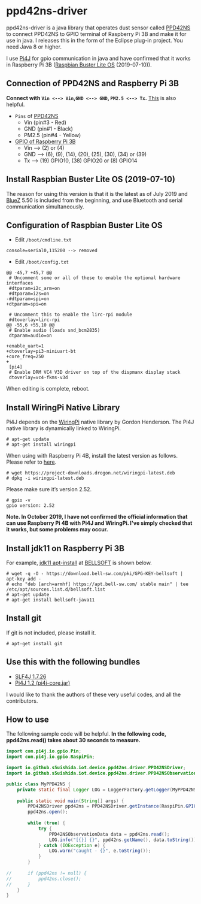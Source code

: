 # ppd42ns-driver
ppd42ns-driver is a java library that operates dust sensor called [PPD42NS](http://wiki.seeedstudio.com/Grove-Dust_Sensor/) to connect PPD42NS to GPIO terminal of Raspberry Pi 3B and make it for use in java.
I releases this in the form of the Eclipse plug-in project.
You need Java 8 or higher.

I use [Pi4J](https://pi4j.com/)
for gpio communication in java and have confirmed that it works in Raspberry Pi 3B ([Raspbian Buster Lite OS](https://www.raspberrypi.org/downloads/raspbian/) (2019-07-10)).

## Connection of PPD42NS and Raspberry Pi 3B
**Connect with `Vin <--> Vin`,`GND <--> GND`, `PM2.5 <--> Tx`.**
[This](https://github.com/mauricecyril/pidustsensor) is also helpful.
- `Pins` of [PPD42NS](http://wiki.seeedstudio.com/Grove-Dust_Sensor/)
  - Vin (pin#3 - Red)
  - GND (pin#1 - Black)
  - PM2.5 (pin#4 - Yellow)
- [GPIO of Raspberry Pi 3B](https://www.raspberrypi.org/documentation/usage/gpio/README.md)
  - Vin --> (2) or (4)
  - GND --> (6), (9), (14), (20), (25), (30), (34) or (39)
  - Tx --> (19) GPIO10, (38) GPIO20 or (8) GPIO14

## Install Raspbian Buster Lite OS (2019-07-10)
The reason for using this version is that it is the latest as of July 2019 and [BlueZ](http://www.bluez.org/) 5.50 is included from the beginning, and use Bluetooth and serial communication simultaneously.

## Configuration of Raspbian Buster Lite OS
- Edit `/boot/cmdline.txt`
```
console=serial0,115200 --> removed
```
- Edit `/boot/config.txt`
```
@@ -45,7 +45,7 @@
 # Uncomment some or all of these to enable the optional hardware interfaces
 #dtparam=i2c_arm=on
 #dtparam=i2s=on
-#dtparam=spi=on
+dtparam=spi=on
 
 # Uncomment this to enable the lirc-rpi module
 #dtoverlay=lirc-rpi
@@ -55,6 +55,10 @@
 # Enable audio (loads snd_bcm2835)
 dtparam=audio=on
 
+enable_uart=1
+dtoverlay=pi3-miniuart-bt
+core_freq=250
+
 [pi4]
 # Enable DRM VC4 V3D driver on top of the dispmanx display stack
 dtoverlay=vc4-fkms-v3d
```
When editing is complete, reboot.

## Install WiringPi Native Library
Pi4J depends on the [WiringPi](http://wiringpi.com/) native library by Gordon Henderson.
The Pi4J native library is dynamically linked to WiringPi.
```
# apt-get update
# apt-get install wiringpi
```
When using with Raspberry Pi 4B, install the latest version as follows.
Please refer to [here](http://wiringpi.com/wiringpi-updated-to-2-52-for-the-raspberry-pi-4b/).
```
# wget https://project-downloads.drogon.net/wiringpi-latest.deb
# dpkg -i wiringpi-latest.deb
```
Please make sure it’s version 2.52.
```
# gpio -v
gpio version: 2.52
```
**Note. In October 2019, I have not confirmed the official information that can use Raspberry Pi 4B with Pi4J and WiringPi.
I've simply checked that it works, but some problems may occur.**

## Install jdk11 on Raspberry Pi 3B
For example, [jdk11 apt-install](https://apt.bell-sw.com/) at [BELLSOFT](https://bell-sw.com/) is shown below.
```
# wget -q -O - https://download.bell-sw.com/pki/GPG-KEY-bellsoft | apt-key add -
# echo "deb [arch=armhf] https://apt.bell-sw.com/ stable main" | tee /etc/apt/sources.list.d/bellsoft.list
# apt-get update
# apt-get install bellsoft-java11
```

## Install git
If git is not included, please install it.
```
# apt-get install git
```

## Use this with the following bundles
- [SLF4J 1.7.26](https://www.slf4j.org/)
- [Pi4J 1.2 (pi4j-core.jar)](https://pi4j.com/download/pi4j-1.2.zip)

I would like to thank the authors of these very useful codes, and all the contributors.

## How to use
The following sample code will be helpful.
**In the following code, ppd42ns.read() takes about 30 seconds to measure.**
```java
import com.pi4j.io.gpio.Pin;
import com.pi4j.io.gpio.RaspiPin;

import io.github.s5uishida.iot.device.ppd42ns.driver.PPD42NSDriver;
import io.github.s5uishida.iot.device.ppd42ns.driver.PPD42NSObservationData;

public class MyPPD42NS {
    private static final Logger LOG = LoggerFactory.getLogger(MyPPD42NS.class);
    
    public static void main(String[] args) {
        PPD42NSDriver ppd42ns = PPD42NSDriver.getInstance(RaspiPin.GPIO_10);
        ppd42ns.open();
    
        while (true) {
            try {
                PPD42NSObservationData data = ppd42ns.read();
                LOG.info("[{}] {}", ppd42ns.getName(), data.toString());
            } catch (IOException e) {
                LOG.warn("caught - {}", e.toString());
            }
        }
    
//      if (ppd42ns != null) {
//          ppd42ns.close();
//      }
    }
}
```
